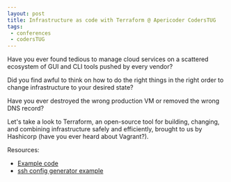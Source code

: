 ```yaml
---
layout: post
title: Infrastructure as code with Terraform @ Apericoder CodersTUG
tags:
 - conferences
 - codersTUG
---
```


Have you ever found tedious to manage cloud services on a scattered ecosystem of GUI and CLI tools pushed by every vendor?

Did you find awful to think on how to do the right things in the right order to change infrastructure to your desired state?

Have you ever destroyed the wrong production VM or removed the wrong DNS record?

Let's take a look to Terraform, an open-source tool for building, changing, and combining infrastructure safely and efficiently, brought to us by Hashicorp (have you ever heard about Vagrant?).

Resources:
* [Example code](https://gist.github.com/gionn/787a3fc379eeac0ce01f)
* [ssh config generator example](https://gist.github.com/gionn/fabbd0f6d6ad897d0338)

<script async class="speakerdeck-embed" data-id="e9a6476366cf42a3973fced09921d480" data-ratio="1.33333333333333" src="//speakerdeck.com/assets/embed.js"></script>
